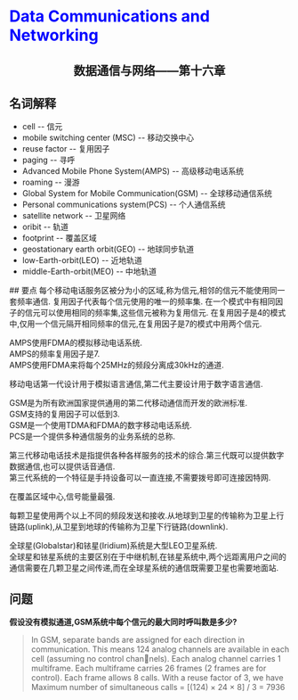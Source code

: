 # <font color= "blue"> Data Communications and Networking </font>

## <center> 数据通信与网络——第十六章</center>

## 名词解释
<ul>
<li>cell -- 信元</li>
<li>mobile switching center (MSC) -- 移动交换中心</li>
<li>reuse factor -- 复用因子</li>
<li>paging -- 寻呼</li>
<li>Advanced Mobile Phone System(AMPS) -- 高级移动电话系统</li>
<li>roaming -- 漫游</li>
<li>Global System for Mobile Communication(GSM) -- 全球移动通信系统</li>
<li>Personal communications system(PCS) -- 个人通信系统</li>
<li>satellite network -- 卫星网络</li>
<li>oribit -- 轨道</li>
<li>footprint -- 覆盖区域</li>
<li>geostationary earth orbit(GEO) -- 地球同步轨道</li>
<li>low-Earth-orbit(LEO) -- 近地轨道</li>
<li>middle-Earth-orbit(MEO) -- 中地轨道</li>
</ul>
## 要点
每个移动电话服务区被分为小的区域,称为信元,相邻的信元不能使用同一套频率通信.  
复用因子代表每个信元使用的唯一的频率集.  
在一个模式中有相同因子的信元可以使用相同的频率集,这些信元被称为复用信元.  
在复用因子是4的模式中,仅用一个信元隔开相同频率的信元,在复用因子是7的模式中用两个信元.  

AMPS使用FDMA的模拟移动电话系统.  
AMPS的频率复用因子是7.  
AMPS使用FDMA来将每个25MHz的频段分离成30kHz的通道.  

移动电话第一代设计用于模拟语言通信,第二代主要设计用于数字语言通信.  

GSM是为所有欧洲国家提供通用的第二代移动通信而开发的欧洲标准.  
GSM支持的复用因子可以低到3.  
GSM是一个使用TDMA和FDMA的数字移动电话系统.  
PCS是一个提供多种通信服务的业务系统的总称.  

第三代移动电话技术是指提供各种各样服务的技术的综合.第三代既可以提供数字数据通信,也可以提供话音通信.  
第三代系统的一个特征是手持设备可以一直连接,不需要拨号即可连接因特网.  

在覆盖区域中心,信号能量最强.  

每颗卫星使用两个以上不同的频段发送和接收.从地球到卫星的传输称为卫星上行链路(uplink),从卫星到地球的传输称为卫星下行链路(downlink).  

全球星(Globalstar)和铱星(Iridium)系统是大型LEO卫星系统.  
全球星和铱星系统的主要区别在于中继机制,在铱星系统中,两个远距离用户之间的通信需要在几颗卫星之间传递,而在全球星系统的通信既需要卫星也需要地面站.  
## 问题
<b>假设没有模拟通道,GSM系统中每个信元的最大同时呼叫数是多少?</b>
> In GSM, separate bands are assigned for each direction in communication. This
means 124 analog channels are available in each cell (assuming no control channels). Each analog channel carries 1 multiframe. Each multiframe carries 26
frames (2 frames are for control). Each frame allows 8 calls. With a reuse factor of
3, we have 
Maximum number of simultaneous calls = [(124) × 24 × 8] / 3 = 7936